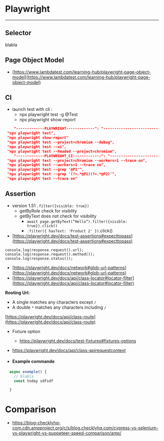 # Playwright

---

## Selector

blabla

## Page Object Model

- [https://www.lambdatest.com/learning-hub/playwright-page-object-model](https://www.lambdatest.com/learning-hub/playwright-page-object-model)

## CI

- launch test with cli :
  - npx playwright test -g @Test
  - npx playwright show-report

```json
    "-------------PLAYWRIGHT-------------": "----------------------------------------------",
 "npx playwright test",
 "npx playwright show-report"
 "npx playwright test --project=chromium --debug",
 "npx playwright test --ui",
 "npx playwright test --headed --project=chromium",
    "-------------PLAYWRIGHT_CI-------------": "----------------------------------------------",
 "npx playwright test --project=chromium --workers=1 --trace on",
 "npx playwright test --workers=1 --trace on",
 "npx playwright test --grep '@P1'",
 "npx playwright test --grep '(?=.*@P1)(?=.*@P2)'",
 "npx playwright test --trace on"
```

## Assertion

- version 1.51 `.filter({visible: true})`
  - getByRole check for visiblity
  - getByText does not check for visibility
    - `await page.getByText(”Hello”).filter({visible: true}).click()`
    - `.filter({ hasText: 'Product 2' })`.click()
- [https://playwright.dev/docs/test-assertions#expecttopass](https://playwright.dev/docs/test-assertions#expecttopass)

```tsx
console.log(response.request().url);
console.log(response.request().method());
console.log(response.status());
```

- [https://playwright.dev/docs/network#glob-url-patterns](https://playwright.dev/docs/network#glob-url-patterns)
- [https://playwright.dev/docs/api/class-locator#locator-filter](https://playwright.dev/docs/api/class-locator#locator-filter)

**Rooting Url:**

- A single matches any characters except `/`
- A double `*` matches any characters including `/`

[https://playwright.dev/docs/api/class-route](https://playwright.dev/docs/api/class-route)

- Fixture option
  - https://playwright.dev/docs/test-fixtures#fixtures-options
- https://playwright.dev/docs/api/class-apirequestcontext

- #### **Example commande**

```jsx
  async exemple() {
    // blabla
    const today sdfsdf

  }
```

# Comparison
- https://blog-checklyhq-com.cdn.ampproject.org/c/s/blog.checklyhq.com/cypress-vs-selenium-vs-playwright-vs-puppeteer-speed-comparison/amp/